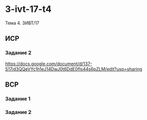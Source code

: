 # 3-ivt-17-t4
Тема 4. 3ИВТ/17
## ИСР
### Задание 2 
https://docs.google.com/document/d/137-S17jd3QQeVYc1h1eJ14DwJ0t6DdE0fIs44s6pZLM/edit?usp=sharing

## ВСР
### Задание 1
### Задание 2
